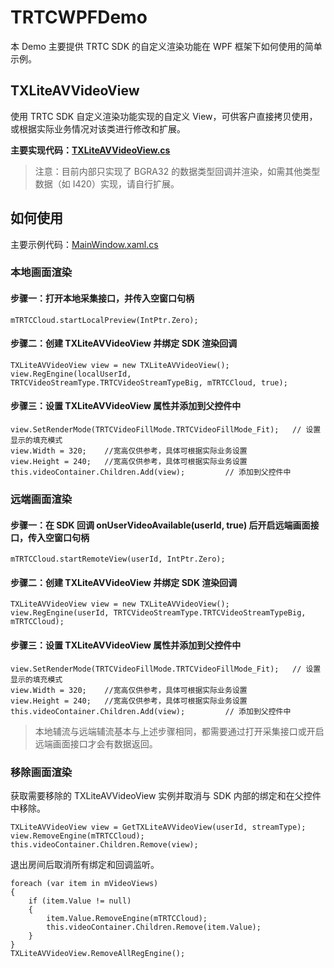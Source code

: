 # TRTCWPFDemo

本 Demo 主要提供 TRTC SDK 的自定义渲染功能在 WPF 框架下如何使用的简单示例。

## TXLiteAVVideoView

使用 TRTC SDK 自定义渲染功能实现的自定义 View，可供客户直接拷贝使用，或根据实际业务情况对该类进行修改和扩展。

**主要实现代码：[TXLiteAVVideoView.cs](https://github.com/tencentyun/TRTCSDK/tree/master/Windows/TRTCWPFDemo/TXLiteAVVideoView.cs)**

> 注意：目前内部只实现了 BGRA32 的数据类型回调并渲染，如需其他类型数据（如 I420）实现，请自行扩展。

## 如何使用

主要示例代码：[MainWindow.xaml.cs](https://github.com/tencentyun/TRTCSDK/tree/master/Windows/TRTCWPFDemo/MainWindow.xaml.cs)

### 本地画面渲染

#### 步骤一：打开本地采集接口，并传入空窗口句柄

```
mTRTCCloud.startLocalPreview(IntPtr.Zero);
```

#### 步骤二：创建 TXLiteAVVideoView 并绑定 SDK 渲染回调

```
TXLiteAVVideoView view = new TXLiteAVVideoView();
view.RegEngine(localUserId, TRTCVideoStreamType.TRTCVideoStreamTypeBig, mTRTCCloud, true);
```

####  步骤三：设置 TXLiteAVVideoView 属性并添加到父控件中

```
view.SetRenderMode(TRTCVideoFillMode.TRTCVideoFillMode_Fit);   // 设置显示的填充模式
view.Width = 320;    //宽高仅供参考，具体可根据实际业务设置
view.Height = 240;   //宽高仅供参考，具体可根据实际业务设置
this.videoContainer.Children.Add(view);         // 添加到父控件中
```

### 远端画面渲染

#### 步骤一：在 SDK 回调 onUserVideoAvailable(userId, true) 后开启远端画面接口，传入空窗口句柄

```
mTRTCCloud.startRemoteView(userId, IntPtr.Zero);
```

#### 步骤二：创建 TXLiteAVVideoView 并绑定 SDK 渲染回调

```
TXLiteAVVideoView view = new TXLiteAVVideoView();
view.RegEngine(userId, TRTCVideoStreamType.TRTCVideoStreamTypeBig, mTRTCCloud);
```

####  步骤三：设置 TXLiteAVVideoView 属性并添加到父控件中

```
view.SetRenderMode(TRTCVideoFillMode.TRTCVideoFillMode_Fit);   // 设置显示的填充模式
view.Width = 320;    //宽高仅供参考，具体可根据实际业务设置
view.Height = 240;   //宽高仅供参考，具体可根据实际业务设置
this.videoContainer.Children.Add(view);         // 添加到父控件中
```

> 本地辅流与远端辅流基本与上述步骤相同，都需要通过打开采集接口或开启远端画面接口才会有数据返回。

### 移除画面渲染

获取需要移除的 TXLiteAVVideoView 实例并取消与 SDK 内部的绑定和在父控件中移除。

```
TXLiteAVVideoView view = GetTXLiteAVVideoView(userId, streamType);
view.RemoveEngine(mTRTCCloud);
this.videoContainer.Children.Remove(view);
```

退出房间后取消所有绑定和回调监听。

```
foreach (var item in mVideoViews)
{
    if (item.Value != null)
    {
        item.Value.RemoveEngine(mTRTCCloud);
        this.videoContainer.Children.Remove(item.Value);
    }
}
TXLiteAVVideoView.RemoveAllRegEngine();
```